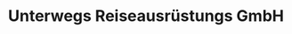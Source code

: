 ---
title: "Unterwegs Reiseausrüstungs GmbH"
url: /wilhelmshaven/unterwegs-reiseausruestungs-gmbh/
shop: Outdoor
---